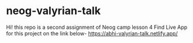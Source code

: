 # neog-valyrian-talk
 Hi! this repo is a second assignment of Neog camp lesson 4
Find Live App for this project on the link below-
https://abhi-valyrian-talk.netlify.app/

